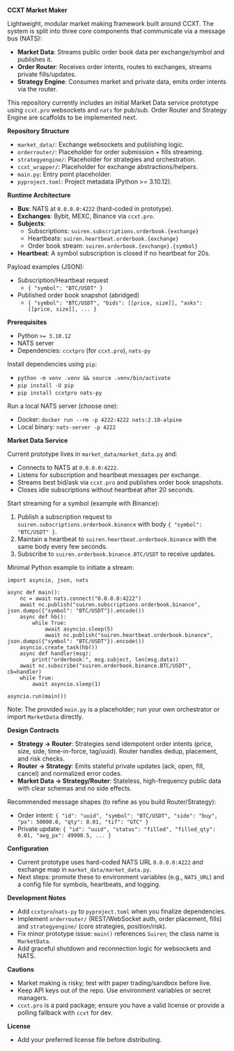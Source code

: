 **CCXT Market Maker**

Lightweight, modular market making framework built around CCXT. The system is split into three core components that communicate via a message bus (NATS):

- **Market Data**: Streams public order book data per exchange/symbol and publishes it.
- **Order Router**: Receives order intents, routes to exchanges, streams private fills/updates.
- **Strategy Engine**: Consumes market and private data, emits order intents via the router.

This repository currently includes an initial Market Data service prototype using `ccxt.pro` websockets and `nats` for pub/sub. Order Router and Strategy Engine are scaffolds to be implemented next.

**Repository Structure**

- `market_data/`: Exchange websockets and publishing logic.
- `orderrouter/`: Placeholder for order submission + fills streaming.
- `strategyengine/`: Placeholder for strategies and orchestration.
- `ccxt_wrapper/`: Placeholder for exchange abstractions/helpers.
- `main.py`: Entry point placeholder.
- `pyproject.toml`: Project metadata (Python >= 3.10.12).

**Runtime Architecture**

- **Bus**: NATS at `0.0.0.0:4222` (hard-coded in prototype).
- **Exchanges**: Bybit, MEXC, Binance via `ccxt.pro`.
- **Subjects**:
  - Subscriptions: `suiren.subscriptions.orderbook.{exchange}`
  - Heartbeats: `suiren.heartbeat.orderbook.{exchange}`
  - Order book stream: `suiren.orderbook.{exchange}.{symbol}`
- **Heartbeat**: A symbol subscription is closed if no heartbeat for 20s.

Payload examples (JSON):

- Subscription/Heartbeat request
  - `{ "symbol": "BTC/USDT" }`
- Published order book snapshot (abridged)
  - `{ "symbol": "BTC/USDT", "bids": [[price, size]], "asks": [[price, size]], ... }`

**Prerequisites**

- Python `>= 3.10.12`
- NATS server
- Dependencies: `ccxtpro` (for `ccxt.pro`), `nats-py`

Install dependencies using `pip`:

- `python -m venv .venv && source .venv/bin/activate`
- `pip install -U pip`
- `pip install ccxtpro nats-py`

Run a local NATS server (choose one):

- Docker: `docker run --rm -p 4222:4222 nats:2.10-alpine`
- Local binary: `nats-server -p 4222`

**Market Data Service**

Current prototype lives in `market_data/market_data.py` and:

- Connects to NATS at `0.0.0.0:4222`.
- Listens for subscription and heartbeat messages per exchange.
- Streams best bid/ask via `ccxt.pro` and publishes order book snapshots.
- Closes idle subscriptions without heartbeat after 20 seconds.

Start streaming for a symbol (example with Binance):

1) Publish a subscription request to `suiren.subscriptions.orderbook.binance` with body `{ "symbol": "BTC/USDT" }`.
2) Maintain a heartbeat to `suiren.heartbeat.orderbook.binance` with the same body every few seconds.
3) Subscribe to `suiren.orderbook.binance.BTC/USDT` to receive updates.

Minimal Python example to initiate a stream:

```
import asyncio, json, nats

async def main():
    nc = await nats.connect("0.0.0.0:4222")
    await nc.publish("suiren.subscriptions.orderbook.binance", json.dumps({"symbol": "BTC/USDT"}).encode())
    async def hb():
        while True:
            await asyncio.sleep(5)
            await nc.publish("suiren.heartbeat.orderbook.binance", json.dumps({"symbol": "BTC/USDT"}).encode())
    asyncio.create_task(hb())
    async def handler(msg):
        print("orderbook:", msg.subject, len(msg.data))
    await nc.subscribe("suiren.orderbook.binance.BTC/USDT", cb=handler)
    while True:
        await asyncio.sleep(1)

asyncio.run(main())
```

Note: The provided `main.py` is a placeholder; run your own orchestrator or import `MarketData` directly.

**Design Contracts**

- **Strategy → Router**: Strategies send idempotent order intents (price, size, side, time-in-force, tag/uuid). Router handles dedup, placement, and risk checks.
- **Router → Strategy**: Emits stateful private updates (ack, open, fill, cancel) and normalized error codes.
- **Market Data → Strategy/Router**: Stateless, high-frequency public data with clear schemas and no side effects.

Recommended message shapes (to refine as you build Router/Strategy):

- Order intent: `{ "id": "uuid", "symbol": "BTC/USDT", "side": "buy", "px": 50000.0, "qty": 0.01, "tif": "GTC" }`
- Private update: `{ "id": "uuid", "status": "filled", "filled_qty": 0.01, "avg_px": 49990.5, ... }`

**Configuration**

- Current prototype uses hard-coded NATS URL `0.0.0.0:4222` and exchange map in `market_data/market_data.py`.
- Next steps: promote these to environment variables (e.g., `NATS_URL`) and a config file for symbols, heartbeats, and logging.

**Development Notes**

- Add `ccxtpro`/`nats-py` to `pyproject.toml` when you finalize dependencies.
- Implement `orderrouter/` (REST/WebSocket auth, order placement, fills) and `strategyengine/` (core strategies, position/risk).
- Fix minor prototype issue: `main()` references `Suiren`; the class name is `MarketData`.
- Add graceful shutdown and reconnection logic for websockets and NATS.

**Cautions**

- Market making is risky; test with paper trading/sandbox before live.
- Keep API keys out of the repo. Use environment variables or secret managers.
- `ccxt.pro` is a paid package; ensure you have a valid license or provide a polling fallback with `ccxt` for dev.

**License**

- Add your preferred license file before distributing.
